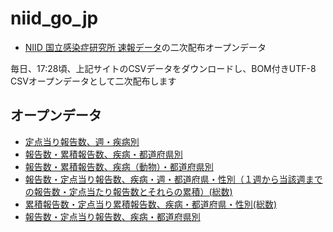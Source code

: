 # niid_go_jp
 
- [NIID 国立感染症研究所 速報データ](https://www.niid.go.jp/niid/ja/data.html)の二次配布オープンデータ

毎日、17:28頃、上記サイトのCSVデータをダウンロードし、BOM付きUTF-8 CSVオープンデータとして二次配布します

## オープンデータ

- [定点当り報告数、週・疾病別](https://github.com/code4fukui/niid_go_jp/blob/main/data/trend.csv)
- [報告数・累積報告数、疾病・都道府県別](https://github.com/code4fukui/niid_go_jp/blob/main/data/src/sokuho/latest-zensu.csv)
- [報告数・累積報告数、疾病（動物）・都道府県別](https://github.com/code4fukui/niid_go_jp/blob/main/data/src/sokuho/latest-animal.csv)
- [報告数・定点当り報告数、疾病・週・都道府県・性別（１週から当該週までの報告数・定点当たり報告数とそれらの累積）(総数)](https://github.com/code4fukui/niid_go_jp/blob/main/data/src/sokuho/latest-teiten-tougai.csv)
- [累積報告数・定点当り累積報告数、疾病・都道府県・性別(総数)](https://github.com/code4fukui/niid_go_jp/blob/main/data/src/sokuho/latest-teiten-ruiseki.csv)
- [報告数・定点当り報告数、疾病・都道府県別](https://github.com/code4fukui/niid_go_jp/blob/main/data/src/sokuho/2023-16-teiten.csv)
